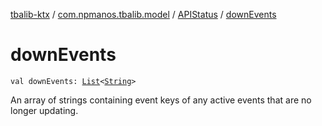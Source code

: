 [tbalib-ktx](../../index.md) / [com.npmanos.tbalib.model](../index.md) / [APIStatus](index.md) / [downEvents](./down-events.md)

# downEvents

`val downEvents: `[`List`](https://kotlinlang.org/api/latest/jvm/stdlib/kotlin.collections/-list/index.html)`<`[`String`](https://kotlinlang.org/api/latest/jvm/stdlib/kotlin/-string/index.html)`>`

An array of strings containing event keys of any active events that are no longer updating.

